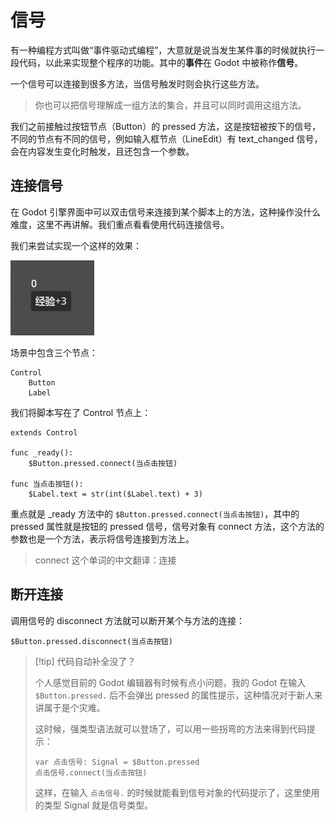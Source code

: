 # 信号

有一种编程方式叫做“事件驱动式编程”，大意就是说当发生某件事的时候就执行一段代码，以此来实现整个程序的功能。其中的**事件**在 Godot 中被称作**信号**。

一个信号可以连接到很多方法，当信号触发时则会执行这些方法。

> 你也可以把信号理解成一组方法的集合，并且可以同时调用这组方法。

我们之前接触过按钮节点（Button）的 pressed 方法，这是按钮被按下的信号，不同的节点有不同的信号，例如输入框节点（LineEdit）有 text_changed 信号，会在内容发生变化时触发，且还包含一个参数。

## 连接信号

在 Godot 引擎界面中可以双击信号来连接到某个脚本上的方法，这种操作没什么难度，这里不再讲解。我们重点看看使用代码连接信号。

我们来尝试实现一个这样的效果：

![+3](./images/add3.gif)

场景中包含三个节点：

```
Control
    Button
    Label
```

我们将脚本写在了 Control 节点上：

```gdscript
extends Control

func _ready():
    $Button.pressed.connect(当点击按钮)

func 当点击按钮():
    $Label.text = str(int($Label.text) + 3)
```

重点就是 _ready 方法中的 `$Button.pressed.connect(当点击按钮)`，其中的 pressed 属性就是按钮的 pressed 信号，信号对象有 connect 方法，这个方法的参数也是一个方法，表示将信号连接到方法上。

> connect 这个单词的中文翻译：连接

## 断开连接

调用信号的 disconnect 方法就可以断开某个与方法的连接：

```gdscript
$Button.pressed.disconnect(当点击按钮)
```

> [!tip] 代码自动补全没了？
>
> 个人感觉目前的 Godot 编辑器有时候有点小问题，我的 Godot 在输入 `$Button.pressed.` 后不会弹出 pressed 的属性提示，这种情况对于新人来讲属于是个灾难。
>
> 这时候，强类型语法就可以登场了，可以用一些拐弯的方法来得到代码提示：
>
> ```gdscript
> var 点击信号: Signal = $Button.pressed
> 点击信号.connect(当点击按钮)
> ```
>
> 这样，在输入 `点击信号.` 的时候就能看到信号对象的代码提示了，这里使用的类型 Signal 就是信号类型。